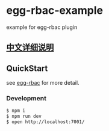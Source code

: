 # egg-rbac-example

example for egg-rbac plugin

## [中文详细说明](./README.zh-CN.md)

## QuickStart

<!-- add docs here for user -->

see [egg-rbac][egg-rbac] for more detail.

### Development

```bash
$ npm i
$ npm run dev
$ open http://localhost:7001/
```

[egg-rbac]: https://github.com/lidianhao123/egg-rbac